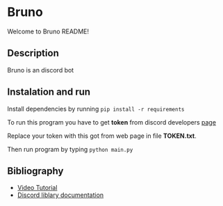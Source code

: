 # Bruno
Welcome to Bruno README!

## Description
Bruno is an discord bot

## Instalation and run
Install dependencies by running ``` pip install -r requirements ```


To run this program you have to get __token__ from discord developers [page](discord.com/developers)


Replace your token with this got from web page in file __TOKEN.txt__.


Then run program by typing ```python main.py ```

## Bibliography

+ [Video Tutorial](https://www.youtube.com/watch?v=SPTfmiYiuok&t=932s)
+ [Discord liblary documentation](https://discordpy.readthedocs.io/en/stable/)
